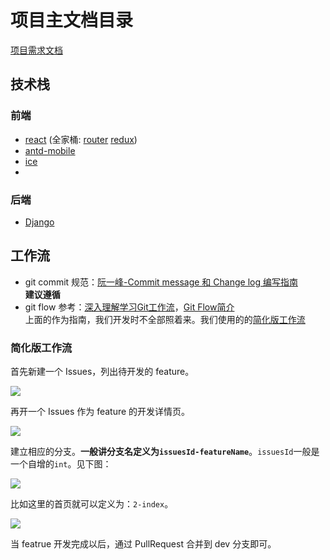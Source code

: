 # 项目主文档目录

[项目需求文档](./docs/introduce.md)

## 技术栈

### 前端

+ [react](https://react.docschina.org/) (全家桶: [router](https://reacttraining.com/react-router/) [redux](https://redux.js.org/))
+ [antd-mobile](https://mobile.ant.design/index-cn)
+ [ice](https://alibaba.github.io/ice/)
+ 
### 后端

+ [Django](https://www.djangoproject.com/)

## 工作流

+ git commit 规范：[阮一峰-Commit message 和 Change log 编写指南](http://www.ruanyifeng.com/blog/2016/01/commit_message_change_log.html)
    <br>**建议遵循**
+ git flow 参考：[深入理解学习Git工作流](https://segmentfault.com/a/1190000002918123)，[Git Flow简介](https://segmentfault.com/a/1190000006194051)
    <br>上面的作为指南，我们开发时不全部照着来。我们使用的的[简化版工作流](#简化版工作流)

### 简化版工作流

首先新建一个 Issues，列出待开发的 feature。

![](./imgs/git-flow-1.png)

再开一个 Issues 作为 feature 的开发详情页。

![](./imgs/git-flow-2.png)

建立相应的分支。**一般讲分支名定义为`issuesId-featureName`**。`issuesId`一般是一个自增的`int`。见下图：

![](./imgs/git-flow-3.png)

比如这里的首页就可以定义为：`2-index`。

![](./imgs/git-flow-4.png)


当 featrue 开发完成以后，通过 PullRequest 合并到 dev 分支即可。